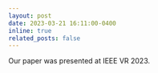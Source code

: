 ```yaml
---
layout: post
date: 2023-03-21 16:11:00-0400
inline: true
related_posts: false
---
```


Our paper was presented at IEEE VR 2023.

